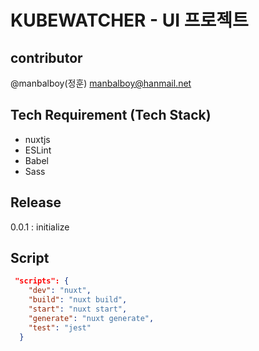 # KUBEWATCHER - UI 프로젝트

## contributor
@manbalboy(정훈) manbalboy@hanmail.net

## Tech Requirement (Tech Stack)
- nuxtjs
- ESLint
- Babel
- Sass

## Release
0.0.1 : initialize

## Script
```json
 "scripts": {
    "dev": "nuxt",
    "build": "nuxt build",
    "start": "nuxt start",
    "generate": "nuxt generate",
    "test": "jest"
  }
```